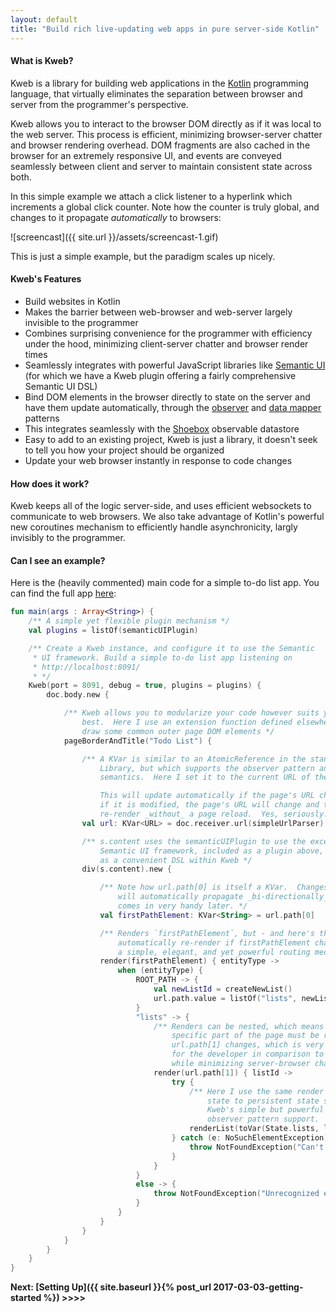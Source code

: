 ```yaml
---
layout: default
title: "Build rich live-updating web apps in pure server-side Kotlin"
---
```


#### What is Kweb?

Kweb is a library for building web applications in the [Kotlin](http://kotlinlang.org/) programming language, that virtually eliminates the separation between browser and server from the programmer's perspective.

Kweb allows you to interact to the browser DOM directly as if it was local to the web server.  This process is efficient, minimizing browser-server chatter and browser rendering overhead.  DOM fragments are also cached in the browser for an extremely responsive UI, and events are conveyed seamlessly between client and server to maintain consistent state across both.

In this simple example we attach a click listener to a hyperlink which increments a global click counter.  Note how the counter is truly global, and changes to it propagate *automatically* to browsers:

![screencast]({{ site.url }}/assets/screencast-1.gif)

This is just a simple example, but the paradigm scales up nicely.

#### Kweb's Features

* Build websites in Kotlin
* Makes the barrier between web-browser and web-server largely invisible to the programmer
* Combines surprising convenience for the programmer with efficiency under the hood, minimizing client-server chatter and browser render times
* Seamlessly integrates with powerful JavaScript libraries like [Semantic UI](https://semantic-ui.com/) (for which we have a Kweb plugin offering a fairly comprehensive Semantic UI DSL)
* Bind DOM elements in the browser directly to state on the server and have them update automatically, through the [observer](https://en.wikipedia.org/wiki/Observer_pattern) and [data mapper](https://en.m.wikipedia.org/wiki/Data_mapper_pattern) patterns
* This integrates seamlessly with the [Shoebox](https://github.com/kwebio/shoebox) observable datastore
* Easy to add to an existing project, Kweb is just a library, it doesn't seek to tell you how your project should
  be organized
* Update your web browser instantly in response to code changes


#### How does it work?

Kweb keeps all of the logic server-side, and uses efficient websockets to communicate to web 
browsers. We also take advantage of Kotlin's powerful new coroutines mechanism to efficiently handle
asynchronicity, largly invisibly to the programmer.


#### Can I see an example?

Here is the (heavily commented) main code for a simple to-do list app.  You can find the full app [here](https://github.com/kwebio/core/tree/master/src/main/kotlin/io/kweb/demos/todo):

```kotlin
fun main(args : Array<String>) { 
    /** A simple yet flexible plugin mechanism */
    val plugins = listOf(semanticUIPlugin)

    /** Create a Kweb instance, and configure it to use the Semantic
     * UI framework. Build a simple to-do list app listening on
     * http://localhost:8091/
     * */
    Kweb(port = 8091, debug = true, plugins = plugins) {
        doc.body.new {

            /** Kweb allows you to modularize your code however suits your needs
                best.  Here I use an extension function defined elsewhere to
                draw some common outer page DOM elements */
            pageBorderAndTitle("Todo List") {

                /** A KVar is similar to an AtomicReference in the standard Java
                    Library, but which supports the observer pattern and `map`
                    semantics.  Here I set it to the current URL of the page.

                    This will update automatically if the page's URL changes, and 
                    if it is modified, the page's URL will change and the DOM will
                    re-render _without_ a page reload.  Yes, seriously. */
                val url: KVar<URL> = doc.receiver.url(simpleUrlParser)

                /** s.content uses the semanticUIPlugin to use the excellent
                    Semantic UI framework, included as a plugin above, and implemented
                    as a convenient DSL within Kweb */
                div(s.content).new {

                    /** Note how url.path[0] is itself a KVar.  Changes to firstPathElement
                        will automatically propagate _bi-directionally_ with `url`.  This
                        comes in very handy later. */
                    val firstPathElement: KVar<String> = url.path[0]

                    /** Renders `firstPathElement`, but - and here's the fun part - will
                        automatically re-render if firstPathElement changes.  This is
                        a simple, elegant, and yet powerful routing mechanism. */
                    render(firstPathElement) { entityType ->
                        when (entityType) {
                            ROOT_PATH -> {
                                val newListId = createNewList()
                                url.path.value = listOf("lists", newListId)
                            }
                            "lists" -> {
                                /** Renders can be nested, which means that only this
                                    specific part of the page must be re-rendered if
                                    url.path[1] changes, which is very convenient
                                    for the developer in comparison to other frameworks,
                                    while minimizing server-browser chatter. */
                                render(url.path[1]) { listId ->
                                    try {
                                        /** Here I use the same render mechanism to tie DOM
                                            state to persistent state stored in Shoebox,
                                            Kweb's simple but powerful key-value store with
                                            observer pattern support.  */
                                        renderList(toVar(State.lists, listId))
                                    } catch (e: NoSuchElementException) {
                                        throw NotFoundException("Can't find list with id $listId")
                                    }
                                }
                            }
                            else -> {
                                throw NotFoundException("Unrecognized entity type '$entityType', path: ${url.path.value}")
                            }
                        }
                    }
                }
            }
        }
    }
}
```
**Next: [Setting Up]({{ site.baseurl }}{% post_url 2017-03-03-getting-started %}) >>>>**

